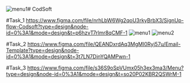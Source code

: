 ![menu1](https://github.com/beshopauls/CodSoft/assets/73366045/63fefe41-191b-4998-8fe4-67fd127be10f)# CodSoft

#Task_1
https://www.figma.com/file/nrhLbW6Wg2qoU3rkyBrbX3/SignUp-flow-Codsoft?type=design&node-id=0%3A1&mode=design&t=p6hzvT7rlmr8qCMF-1
![menu1](https://github.com/beshopauls/CodSoft/assets/73366045/2bbd8abf-f685-489a-98d8-64ae8c2aa555)
![menu2](https://github.com/beshopauls/CodSoft/assets/73366045/53708dc7-741b-47b5-9ae2-3ae746fb5fcd)




#Task_2
https://www.figma.com/file/QEANDxrdAq3MgMI0Ryj57u/Email-Template?type=design&node-id=0%3A1&mode=design&t=3t7LN7DinYQAMPwn-1

#Task_3
https://www.figma.com/file/s36S9oSpVUmx05h3ex3ma3/Menu?type=design&node-id=0%3A1&mode=design&t=so20P02KBR2QSWrM-1
